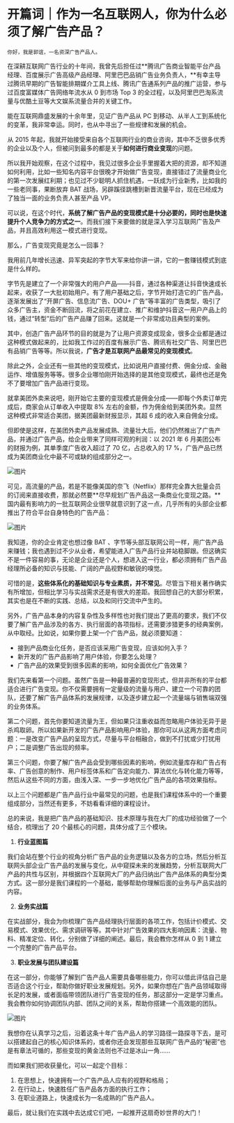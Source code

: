 # 开篇词｜作为一名互联网人，你为什么必须了解广告产品？

    你好，我是郭谊，一名资深广告产品人。

在深耕互联网广告行业的十年间，我曾先后担任过**腾讯广告商业智能平台产品经理、百度展示广告高级产品经理、阿里巴巴品销广告业务负责人，**有幸主导过腾讯早期的广告智能排期媒介工具上线、腾讯广告通系列产品的推广运营，参与过百度富媒体广告网络年流水从 0 到市场 Top 3 的全过程，以及阿里巴巴淘系流量与优酷土豆等大文娱系流量合并的关键工作。

能在互联网鼎盛发展的十余年里，见证广告产品从 PC 到移动、从半人工到系统化的变革，我非常幸运。同时，也从中寻出了一些规律和发展的机会。

从 2015 年起，我就开始接受来自各个互联网行业的商业咨询，其中不乏很多优秀的企业以及个人，但被问到最多的都是关于**如何进行商业变现**的问题。

所以我开始观察，在这个过程中，我见过很多企业手里握着大把的资源，却不知道如何利用，比如一些知名内容平台很晚才开始做广告变现，直接错过了流量商业化的第一次发展红利期；也见过不少聪明人抓住机遇，一跃成为行业新秀，比如我的一些老同事，果断放弃 BAT 战场，另辟蹊径跳槽到新晋流量平台，现在已经成为了独当一面的业务负责人甚至产品 VP。

可以说，在这个时代，**系统了解广告产品的变现模式是十分必要的，同时也是快速提升个人竞争力的方式之一**。而我们接下来要做的就是深入学习互联网广告及产品，并且高效利用这一模式进行变现。

那么，广告变现究竟是怎么一回事？

我用前几年增长迅速、异军突起的字节大军来给你讲一讲，它的一套赚钱模式到底是什么样的。

字节先是建立了一个非常强大的用户产品——抖音，通过各种渠道让抖音快速成长起来，收获了一大批初始用户。有了用户基础之后，字节开始打造它的广告产品，逐渐发展出了“开屏广告、信息流广告、DOU+ 广告”等丰富的广告类型，吸引了众多广告主，资金不断回流，将之前花在建立、推广和维护抖音这一用户产品上的钱，通过“转型”后的广告产品赚了回来。这就是一个非常成功且典型的案例。

其中，创造广告产品环节的目的就是为了让用户资源变成现金，很多企业都是通过这种模式做起来的，比如我工作过的百度有展示广告、腾讯有社交广告、阿里巴巴有品销广告等等。所以我说，**广告才是互联网产品最常见的变现模式**。

除此之外，企业还有一些其他的变现模式，比如说用户直接付费、佣金分成、金融运作、增值服务等等。很多企业哪怕刚开始选择的是其他变现模式，最终也还是免不了要增加广告产品进行变现。

就拿美团外卖来说吧，刚开始它主要的变现模式是佣金分成——即每个外卖订单完成后，商家会从订单收入中提取 8% 左右的金额，作为佣金给到美团外卖。显然这种模式非常适合美团，据美团最新财报显示，其超 6 成的收入来自佣金分成。

但即使是这样，在美团外卖产品发展成熟、流量壮大后，他们仍然推出了广告产品，并通过广告产品，给企业带来了同样可观的利润：以 2021 年 6 月美团公布的财报为例，其单季度广告收入超过了 70 亿，占总收入的 17 %，广告产品已然成为美团商业化中最不可或缺的组成部分之一。

![图片](https://static001.geekbang.org/resource/image/6e/d0/6e07cdd2785e713819359baa3e7b48d0.png?wh=1920x648)

可见，高流量的产品，若是不能像美国的奈飞（Netflix）那样完全靠大批量会员的订阅来直接收费，那就必然要**尽早规划广告产品这一条商业化变现之路。**国内最有影响力的一批互联网企业很早就意识到了这一点，几乎所有的头部企业都推出了符合平台自身特色的广告产品：

![图片](https://static001.geekbang.org/resource/image/ee/51/ee758c175cdayy7dc6677fcd5dc8a951.png?wh=1294x590)

我知道，你的企业肯定也想过像 BAT 、字节等头部互联网公司一样，用广告产品来赚钱；我也遇到过不少从业者，希望能进入广告产品行业并站稳脚跟。但这确实不是一件容易的事，无论是企业还是个人，想进入这一行业，都必须拥有广告产品经理所必备的知识与技能、广阔的产品视野和敏锐的嗅觉。

可惜的是，**这些体系化的基础知识与专业素质，并不常见**。尽管当下相关著作确实有所增加，但相比学习与实战需求还是有很大的差距。我回想自己的大部分积累，其实也是在不断的实践、总结，以及和同行交流中产生的。

另外，广告产品本身的内容复杂性及多样性也对我们提出了更高的要求，我们不仅要了解广告产品涉及的各方、执行层面的各项指标，还需要涉猎更多的经典案例，从中取经。比如说，如果你要上架一个广告产品，就必须要知道：

*   接到产品商业化任务，是否应该采用广告变现，应该如何入手？
*   新开发的广告产品影响了用户体验，你要怎么处理？
*   广告产品的效果受到很多因素的影响，如何全面优化广告效果？

我们先来看第一个问题。虽然广告是一种最普遍的变现形式，但并非所有的平台都适合进行广告变现。你不仅需要拥有一定量级的流量与用户、建立一个可靠的团队，还要了解广告产品体系的发展规律，以及逐步建立起一个流量端与销售端双强的业务体系。

第二个问题，首先你要知道流量为王，但如果只注重收益而忽略用户体验无异于是杀鸡取卵。所以如果新开发的广告产品影响用户体验，那你可以从这两方面考虑问题：一是改变广告产品的呈现方式，尽量与平台相融合，做到不打扰或少打扰用户；二是调整广告出现的频率。

第三个问题，你要了解广告产品会受到哪些因素的影响，例如流量库存和广告占有率、广告创意的制作、用户标签体系和广告定向能力、算法优化与转化能力等等，然后从这些不同的方面，由浅入深、一步一步地优化广告产品的各项效果指标。

以上三个问题都是广告产品行业中最常见的问题，也是我们课程体系中的一个重要组成部分，当然还有更多，不妨看看详细的课程设计。

总的来说，我是把广告产品的基础知识、技术原理与我在大厂的成功经验做了一个结合，梳理出了 20 个最核心的问题，具体分成了三个模块。

1.  **行业蓝图篇**

我们会站在整个行业的视角分析广告产品的业务逻辑以及各方的立场，然后分析互联网头部企业广告产品的发展与变化，从中窥探未来的发展趋势，分析互联网大厂产品的共性与区别，并根据四个互联网大厂的产品归纳出广告产品体系的典型分类方式。这一部分是我们课程的一个基础，能够帮助你理解后面的业务与产品实战的内容。

2.  **业务实战篇**

在实战部分，我会为你梳理广告产品经理执行层面的各项工作，包括计价模式、交易模式、效果优化、需求调研等等。其中针对广告效果的四大影响因素：流量、物料、精准定位、转化，分别做了详细的阐述。最后，我会教你怎样从 0 到 1 建立一个完整的广告产品平台。

3.  **职业发展与团队建设篇**

在这一部分，你能够了解到广告产品人需要具备哪些能力，你可以借此评估自己是否适合这个行业，帮助你做好职业发展规划。另外，如果你想在广告产品领域取得长足的发展，或者面临带领团队进行广告变现的任务，那这部分一定是学习重点。我会教你如何协调团队内部、团队之间的关系，帮助你搭建一个高效能的团队。

![图片](https://static001.geekbang.org/resource/image/eb/60/ebf6e9d9262fa8debd274cf0b56e5b60.png?wh=1920x1079)

我想你在认真学习之后，沿着这条十年广告产品人的学习路径一路探寻下去，是可以搭建起自己的核心知识体系的，或者你还会发现那些互联网广告产品的“秘密”也是有章法可循的，那些变现的黄金法则也不过是冰山一角……

而如果我们把收获量化，可以一起定个目标：

1.  在思想上，快速拥有一个广告产品人应有的视野和格局；
2.  在行动上，快速胜任广告产品各方面的执行工作；
3.  在职业道路上，快速成长为一名成熟的广告产品人。

最后，就让我们在实践中去达成它们吧，一起推开这扇奇妙世界的大门！
    